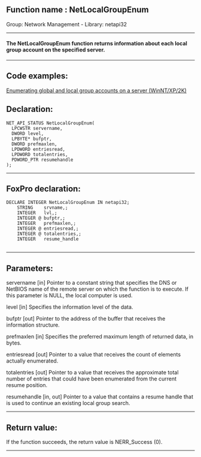 
## Function name : NetLocalGroupEnum
Group: Network Management - Library: netapi32    
***  


#### The NetLocalGroupEnum function returns information about each local group account on the specified server.
***  


## Code examples:
[Enumerating global and local group accounts on a server (WinNT/XP/2K)](../../samples/sample_411.md)  

## Declaration:
```foxpro  
NET_API_STATUS NetLocalGroupEnum(
  LPCWSTR servername,
  DWORD level,
  LPBYTE* bufptr,
  DWORD prefmaxlen,
  LPDWORD entriesread,
  LPDWORD totalentries,
  PDWORD_PTR resumehandle
);  
```  
***  


## FoxPro declaration:
```foxpro  
DECLARE INTEGER NetLocalGroupEnum IN netapi32;
	STRING    srvname,;
	INTEGER   lvl,;
	INTEGER @ bufptr,;
	INTEGER   prefmaxlen,;
	INTEGER @ entriesread,;
	INTEGER @ totalentries,;
	INTEGER   resume_handle
  
```  
***  


## Parameters:
servername 
[in] Pointer to a constant string that specifies the DNS or NetBIOS name of the remote server on which the function is to execute. If this parameter is NULL, the local computer is used. 

level 
[in] Specifies the information level of the data.

bufptr 
[out] Pointer to the address of the buffer that receives the information structure.

prefmaxlen 
[in] Specifies the preferred maximum length of returned data, in bytes.

entriesread 
[out] Pointer to a value that receives the count of elements actually enumerated. 

totalentries 
[out] Pointer to a value that receives the approximate total number of entries that could have been enumerated from the current resume position. 

resumehandle 
[in, out] Pointer to a value that contains a resume handle that is used to continue an existing local group search.  
***  


## Return value:
If the function succeeds, the return value is NERR_Success (0).  
***  

